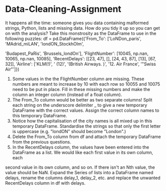 # Data-Cleaning-Assignment

It happens all the time: someone gives you data containing malformed strings,
Python, lists and missing data. How do you tidy it up so you can get on with the
analysis?
Take this monstrosity as the DataFrame to use in the following puzzles:
df = pd.DataFrame({'From_To': ['LoNDon_paris', 'MAdrid_miLAN',
'londON_StockhOlm',

'Budapest_PaRis', 'Brussels_londOn'],
'FlightNumber': [10045, np.nan, 10065, np.nan, 10085],
'RecentDelays': [[23, 47], [], [24, 43, 87], [13], [67, 32]],
'Airline': ['KLM(!)', '<Air France> (12)', '(British Airways. )',
'12. Air France', '"Swiss Air"']})

1. Some values in the the FlightNumber column are missing. These numbers are
meant to increase by 10 with each row so 10055 and 10075 need to be put in
place. Fill in these missing numbers and make the column an integer column
(instead of a float column).
2. The From_To column would be better as two separate columns! Split each
string on the underscore delimiter _ to give a new temporary DataFrame with
the correct values. Assign the correct column names to this temporary
DataFrame.
3. Notice how the capitalisation of the city names is all mixed up in this
temporary DataFrame. Standardise the strings so that only the first letter is
uppercase (e.g. "londON" should become "London".)
4. Delete the From_To column from df and attach the temporary DataFrame
from the previous questions.
5. In the RecentDelays column, the values have been entered into the
DataFrame as a list. We would like each first value in its own column, each

second value in its own column, and so on. If there isn't an Nth value, the value
should be NaN.
Expand the Series of lists into a DataFrame named delays, rename the columns
delay_1, delay_2, etc. and replace the unwanted RecentDelays column in df
with delays.
